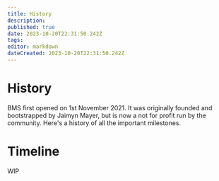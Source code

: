 ```yaml
---
title: History
description: 
published: true
date: 2023-10-20T22:31:50.242Z
tags: 
editor: markdown
dateCreated: 2023-10-20T22:31:50.242Z
---
```


# History
BMS first opened on 1st November 2021. It was originally founded and bootstrapped by Jaimyn Mayer, but is now a not for profit run by the community. Here's a history of all the important milestones.

# Timeline
WIP